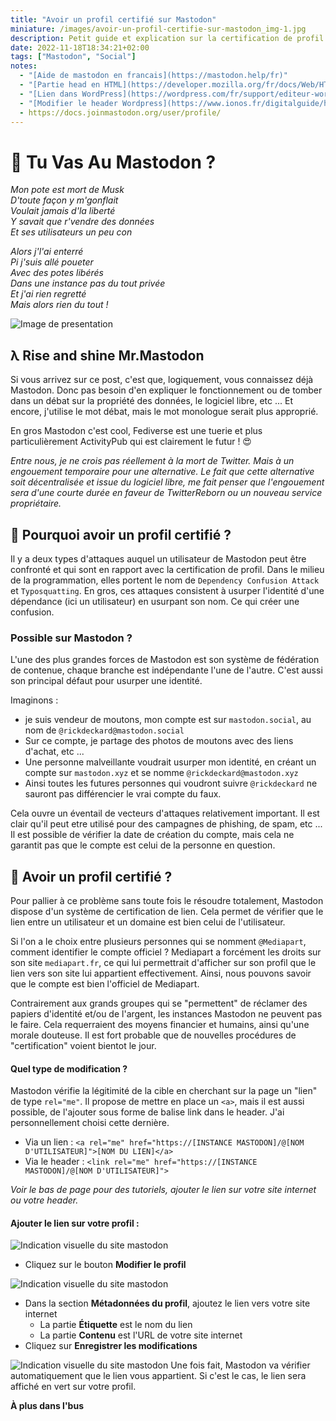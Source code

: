 ```yaml
---
title: "Avoir un profil certifié sur Mastodon"
miniature: /images/avoir-un-profil-certifie-sur-mastodon_img-1.jpg
description: Petit guide et explication sur la certification de profil et son importance sur Mastodon.
date: 2022-11-18T18:34:21+02:00
tags: ["Mastodon", "Social"]
notes:
  - "[Aide de mastodon en francais](https://mastodon.help/fr)"
  - "[Partie head en HTML](https://developer.mozilla.org/fr/docs/Web/HTML/Element/head)"
  - "[Lien dans WordPress](https://wordpress.com/fr/support/editeur-wordpress/liens/)"
  - "[Modifier le header Wordpress](https://www.ionos.fr/digitalguide/hebergement/blogs/modifier-un-header-dans-wordpress/)"
  - https://docs.joinmastodon.org/user/profile/
---
```


# 🎤 Tu Vas Au Mastodon ?
_Mon pote est mort de Musk_   
_D'toute façon y m'gonflait_   
_Voulait jamais d'la liberté_   
_Y savait que r'vendre des données_   
_Et ses utilisateurs un peu con_   

_Alors j'l'ai enterré_   
_Pi j'suis allé poueter_   
_Avec des potes libérés_   
_Dans une instance pas du tout privée_   
_Et j'ai rien regretté_   
_Mais alors rien du tout !_   

![Image de presentation](/images/avoir-un-profil-certifie-sur-mastodon_img-1.jpg "Crédit : Christopher Mineses/Mashable – Mastodon<br><br>🧚‍♀️ L'écrasant poids de la liberté 🎱")

## λ Rise and shine Mr.Mastodon
Si vous arrivez sur ce post, c'est que, logiquement, vous connaissez déjà Mastodon. Donc pas besoin d'en expliquer le fonctionnement ou de tomber dans un débat sur la propriété des données, le logiciel libre, etc ... Et encore, j'utilise le mot débat, mais le mot monologue serait plus approprié.

En gros Mastodon c'est cool, Fediverse est une tuerie et plus particulièrement ActivityPub qui est clairement le futur ! 😍

_Entre nous, je ne crois pas réellement à la mort de Twitter. Mais à un engouement temporaire pour une alternative. Le fait que cette alternative soit décentralisée et issue du logiciel libre, me fait penser que l'engouement sera d'une courte durée en faveur de TwitterReborn ou un nouveau service propriétaire._

## 🪪 Pourquoi avoir un profil certifié ?
Il y a deux types d'attaques auquel un utilisateur de Mastodon peut être confronté et qui sont en rapport avec la certification de profil. Dans le milieu de la programmation, elles portent le nom de  `Dependency Confusion Attack` et `Typosquatting`. En gros, ces attaques consistent à usurper l'identité d'une dépendance (ici un utilisateur) en usurpant son nom. Ce qui créer une confusion.

### Possible sur Mastodon ?
L'une des plus grandes forces de Mastodon est son système de fédération de contenue, chaque branche est indépendante l'une de l'autre. C'est aussi son principal défaut pour usurper une identité. 

Imaginons : 
- je suis vendeur de moutons, mon compte est sur `mastodon.social`, au nom de `@rickdeckard@mastodon.social`
- Sur ce compte, je partage des photos de moutons avec des liens d'achat, etc ...
- Une personne malveillante voudrait usurper mon identité, en créant un compte sur `mastodon.xyz` et se nomme `@rickdeckard@mastodon.xyz`
- Ainsi toutes les futures personnes qui voudront suivre `@rickdeckard` ne sauront pas différencier le vrai compte du faux.

Cela ouvre un éventail de vecteurs d'attaques relativement important. Il est clair qu'il peut etre utilisé pour des campagnes de phishing, de spam, etc ... Il est possible de vérifier la date de création du compte, mais cela ne garantit pas que le compte est celui de la personne en question.

## 📝 Avoir un profil certifié ?
Pour pallier à ce problème sans toute fois le résoudre totalement, Mastodon dispose d'un système de certification de lien. Cela permet de vérifier que le lien entre un utilisateur et un domaine est bien celui de l'utilisateur.

Si l'on a le choix entre plusieurs personnes qui se nomment `@Mediapart`, comment identifier le compte officiel ? Mediapart a forcément les droits sur son site `mediapart.fr`, ce qui lui permettrait d'afficher sur son profil que le lien vers son site lui appartient effectivement. Ainsi, nous pouvons savoir que le compte est bien l'officiel de Mediapart.

Contrairement aux grands groupes qui se "permettent" de réclamer des papiers d'identité et/ou de l'argent, les instances Mastodon ne peuvent pas le faire. Cela requerraient des moyens financier et humains, ainsi qu'une morale douteuse. Il est fort probable que de nouvelles procédures de "certification" voient bientot le jour.

#### Quel type de modification ? 
Mastodon vérifie la légitimité de la cible en cherchant sur la page un "lien" de type `rel="me"`. Il propose de mettre en place un `<a>`, mais il est aussi possible, de l'ajouter sous forme de balise link dans le header. J'ai personnellement choisi cette dernière.

- Via un lien : `<a rel="me" href="https://[INSTANCE MASTODON]/@[NOM D'UTILISATEUR]">[NOM DU LIEN]</a>`
- Via le header : `<link rel="me" href="https://[INSTANCE MASTODON]/@[NOM D'UTILISATEUR]">`

_Voir le bas de page pour des tutoriels, ajouter le lien sur votre site internet ou votre header._

#### Ajouter le lien sur votre profil :
![Indication visuelle du site mastodon](/images/avoir-un-profil-certifie-sur-mastodon_img-2.jpg "Modifier le profil")
- Cliquez sur le bouton **Modifier le profil**

![Indication visuelle du site mastodon](/images/avoir-un-profil-certifie-sur-mastodon_img-3.jpg "Métadonnées du profil")
- Dans la section **Métadonnées du profil**, ajoutez le lien vers votre site internet
  - La partie **Étiquette** est le nom du lien
  - La partie **Contenu** est l'URL de votre site internet
- Cliquez sur **Enregistrer les modifications**

![Indication visuelle du site mastodon](/images/avoir-un-profil-certifie-sur-mastodon_img-4.jpg "Mon profil")
Une fois fait, Mastodon va vérifier automatiquement que le lien vous appartient. Si c'est le cas, le lien sera affiché en vert sur votre profil.


**À plus dans l'bus**